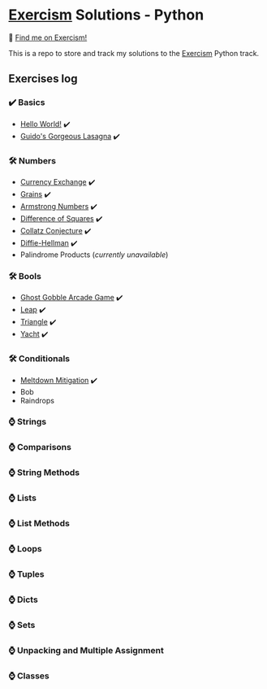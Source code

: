 # [Exercism](https://exercism.org/) Solutions - Python
👋 [Find me on Exercism!](https://exercism.org/profiles/SurfingElectron)

This is a repo to store and track my solutions to the [Exercism](https://exercism.org/) Python track. 

## Exercises log
### ✔️ Basics
- [Hello World!](https://github.com/SurfingElectron/exercism-solutions-python/tree/main/hello-world) ✔️
- [Guido's Gorgeous Lasagna](https://github.com/SurfingElectron/exercism-solutions-python/tree/main/guidos-gorgeous-lasagna) ✔️

### 🛠️ Numbers
- [Currency Exchange](https://github.com/SurfingElectron/exercism-solutions-python/tree/main/currency-exchange) ✔️
- [Grains](https://github.com/SurfingElectron/exercism-solutions-python/tree/main/grains) ✔️
- [Armstrong Numbers](https://github.com/SurfingElectron/exercism-solutions-python/tree/main/armstrong-numbers) ✔️
- [Difference of Squares](https://github.com/SurfingElectron/exercism-solutions-python/tree/main/difference-of-squares) ✔️ 
- [Collatz Conjecture](https://github.com/SurfingElectron/exercism-solutions-python/tree/main/armstrong-numbers) ✔️
- [Diffie-Hellman](https://github.com/SurfingElectron/exercism-solutions-python/tree/main/diffie-hellman) ✔️
- Palindrome Products (*currently unavailable*)  

### 🛠️ Bools
- [Ghost Gobble Arcade Game](https://github.com/SurfingElectron/exercism-solutions-python/tree/main/ghost-gobble-arcade-game) ✔️
- [Leap](https://github.com/SurfingElectron/exercism-solutions-python/tree/main/leap) ✔️  
- [Triangle](https://github.com/SurfingElectron/exercism-solutions-python/tree/main/triangle) ✔️  
- [Yacht](https://github.com/SurfingElectron/exercism-solutions-python/tree/main/yacht) ✔️

### 🛠️ Conditionals
- [Meltdown Mitigation](https://github.com/SurfingElectron/exercism-solutions-python/tree/main/armstrong-numbers) ✔️
- Bob  
- Raindrops 

### ⌚ Strings

### ⌚ Comparisons

### ⌚ String Methods

### ⌚ Lists

### ⌚ List Methods

### ⌚ Loops

### ⌚ Tuples

### ⌚ Dicts

### ⌚ Sets

### ⌚ Unpacking and Multiple Assignment

### ⌚ Classes